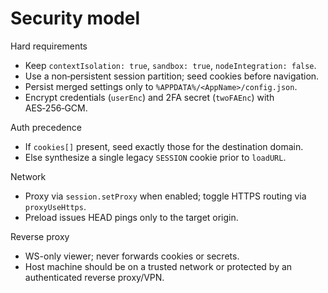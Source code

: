 # Security model

Hard requirements
- Keep `contextIsolation: true`, `sandbox: true`, `nodeIntegration: false`.
- Use a non‑persistent session partition; seed cookies before navigation.
- Persist merged settings only to `%APPDATA%/<AppName>/config.json`.
- Encrypt credentials (`userEnc`) and 2FA secret (`twoFAEnc`) with AES‑256‑GCM.

Auth precedence
- If `cookies[]` present, seed exactly those for the destination domain.
- Else synthesize a single legacy `SESSION` cookie prior to `loadURL`.

Network
- Proxy via `session.setProxy` when enabled; toggle HTTPS routing via `proxyUseHttps`.
- Preload issues HEAD pings only to the target origin.

Reverse proxy
- WS-only viewer; never forwards cookies or secrets.
- Host machine should be on a trusted network or protected by an authenticated reverse proxy/VPN.
